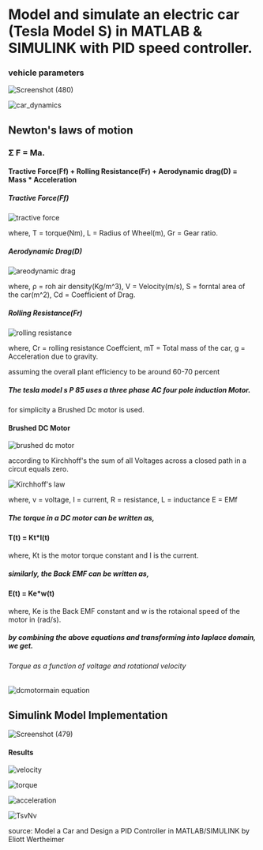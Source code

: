 # Model and simulate an electric car (Tesla Model S) in MATLAB & SIMULINK with PID speed controller.

### vehicle parameters

![Screenshot (480)](https://github.com/VKolupula/Tesla_Model-S-P85-Plant-model-with-PID-Speed-control/assets/120835150/652d6fdf-ad83-40ae-8631-b8d2ebbed8a4)

![car_dynamics](https://github.com/VKolupula/Tesla_Model-S-P85-Plant-model-with-PID-Speed-control/assets/120835150/07a4e91b-7536-4372-8da6-23b0609ca93d)

## Newton's laws of motion 
### Σ F = Ma.
#### Tractive Force(Ff) + Rolling Resistance(Fr) + Aerodynamic drag(D) = Mass * Acceleration

##### Tractive Force(Ff)

![tractive force](https://github.com/VKolupula/Tesla_Model-S-P85-Plant-model-with-PID-Speed-control/assets/120835150/afb39d04-280b-44cf-b2ec-47573a77c1d2)


where,
T = torque(Nm),
L = Radius of Wheel(m),
Gr = Gear ratio.

##### Aerodynamic Drag(D)

![areodynamic drag](https://github.com/VKolupula/Tesla_Model-S-P85-Plant-model-with-PID-Speed-control/assets/120835150/8790004a-712d-47c6-9428-614a38ba68a1)

where,
ρ = roh air density(Kg/m^3),
V = Velocity(m/s),
S = forntal area of the car(m^2),
Cd = Coefficient of Drag.

##### Rolling Resistance(Fr)

![rolling resistance](https://github.com/VKolupula/Tesla_Model-S-P85-Plant-model-with-PID-Speed-control/assets/120835150/df68e433-9fe5-41db-b5d5-37e7afe1cf00)

where,
Cr = rolling resistance Coeffcient,
mT = Total mass of the car,
g = Acceleration due to gravity.

assuming the overall plant efficiency to be around 60-70 percent

##### The tesla model s P 85 uses a three phase AC four pole induction Motor.

for simplicity a Brushed Dc motor is used.

#### Brushed DC Motor

![brushed dc motor](https://github.com/VKolupula/Tesla_Model-S-P85-Plant-model-with-PID-Speed-control/assets/120835150/b0d55cc2-f482-4647-aa1f-c2880bcc1200)

according to Kirchhoff's the sum of all Voltages across a closed path in a circut equals zero.

![Kirchhoff's law](https://github.com/VKolupula/Tesla_Model-S-P85-Plant-model-with-PID-Speed-control/assets/120835150/6dfa4735-5a60-4fea-a589-148b18983673)

where, 
v = voltage,
I = current,
R = resistance,
L = inductance
E = EMf

##### The torque in a DC motor can be written as,
#### T(t) = Kt*I(t)
where, Kt is the motor torque constant and I is the current. 

##### similarly, the Back EMF can be written as,
#### E(t) = Ke*w(t)
where, Ke is the Back EMF constant and w is the rotaional speed of the motor in (rad/s).

##### by combining the above equations and transforming into laplace domain, we get.

###### Torque as a function of voltage and rotational velocity

![dcmotormain equation](https://github.com/VKolupula/Tesla_Model-S-P85-Plant-model-with-PID-Speed-control/assets/120835150/1bc2cfd9-c2a5-49d3-8b68-1bb1a97e687b)

## Simulink Model Implementation

![Screenshot (479)](https://github.com/VKolupula/Tesla_Model-S-P85-Plant-model-with-PID-Speed-control/assets/120835150/d5a4f248-7ac6-4e26-b573-3409f4de5860)

#### Results

![velocity](https://github.com/VKolupula/Tesla_Model-S-P85-Plant-model-with-PID-Speed-control/assets/120835150/7f5d8aad-ef01-4424-b647-e2dda652aef5)

![torque](https://github.com/VKolupula/Tesla_Model-S-P85-Plant-model-with-PID-Speed-control/assets/120835150/3309cd90-2fd8-4d82-90ee-b30005b3c911)

![acceleration](https://github.com/VKolupula/Tesla_Model-S-P85-Plant-model-with-PID-Speed-control/assets/120835150/7d002bc5-262b-44cc-a243-a1e5903acdc5)

![TsvNv](https://github.com/VKolupula/Tesla_Model-S-P85-Plant-model-with-PID-Speed-control/assets/120835150/709acf82-cb4b-4981-adee-50b40ef95e63)

source: Model a Car and Design a PID Controller in MATLAB/SIMULINK
by Eliott Wertheimer
